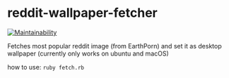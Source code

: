 # reddit-wallpaper-fetcher

[![Maintainability](https://api.codeclimate.com/v1/badges/f51930ae727688df45c9/maintainability)](https://codeclimate.com/github/pecavalheiro/reddit-wallpaper-fetcher/maintainability)

Fetches most popular reddit image (from EarthPorn) and set it as desktop wallpaper (currently only works on ubuntu and macOS)

how to use: ``ruby fetch.rb``
